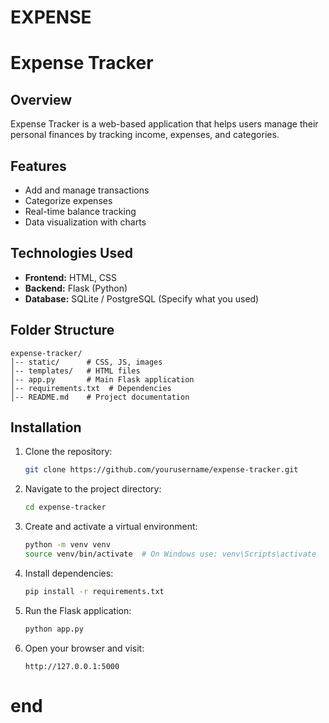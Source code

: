 # EXPENSE

# Expense Tracker

## Overview
Expense Tracker is a web-based application that helps users manage their personal finances by tracking income, expenses, and categories.

## Features
- Add and manage transactions
- Categorize expenses
- Real-time balance tracking
- Data visualization with charts

## Technologies Used
- **Frontend:** HTML, CSS
- **Backend:** Flask (Python)
- **Database:** SQLite / PostgreSQL (Specify what you used)

## Folder Structure
```
expense-tracker/
│-- static/      # CSS, JS, images
│-- templates/   # HTML files
│-- app.py       # Main Flask application
│-- requirements.txt  # Dependencies
│-- README.md    # Project documentation
```

## Installation
1. Clone the repository:
   ```bash
   git clone https://github.com/yourusername/expense-tracker.git
   ```
2. Navigate to the project directory:
   ```bash
   cd expense-tracker
   ```
3. Create and activate a virtual environment:
   ```bash
   python -m venv venv
   source venv/bin/activate  # On Windows use: venv\Scripts\activate
   ```
4. Install dependencies:
   ```bash
   pip install -r requirements.txt
   ```
5. Run the Flask application:
   ```bash
   python app.py
   ```
6. Open your browser and visit:
   ```
   http://127.0.0.1:5000
   ```

# end 

